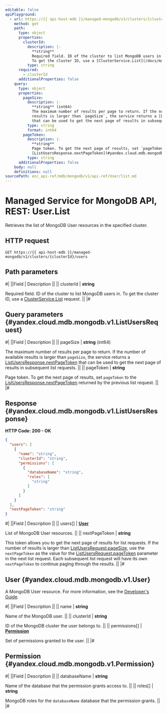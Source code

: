 ```yaml
---
editable: false
apiPlayground:
  - url: https://{{ api-host-mdb }}/managed-mongodb/v1/clusters/{clusterId}/users
    method: get
    path:
      type: object
      properties:
        clusterId:
          description: |-
            **string**
            Required field. ID of the cluster to list MongoDB users in.
            To get the cluster ID, use a [ClusterService.List](/docs/managed-mongodb/api-ref/Cluster/list#List) request.
          type: string
      required:
        - clusterId
      additionalProperties: false
    query:
      type: object
      properties:
        pageSize:
          description: |-
            **string** (int64)
            The maximum number of results per page to return. If the number of available
            results is larger than `pageSize`, the service returns a [ListUsersResponse.nextPageToken](#yandex.cloud.mdb.mongodb.v1.ListUsersResponse)
            that can be used to get the next page of results in subsequent list requests.
          type: string
          format: int64
        pageToken:
          description: |-
            **string**
            Page token. To get the next page of results, set `pageToken` to the
            [ListUsersResponse.nextPageToken](#yandex.cloud.mdb.mongodb.v1.ListUsersResponse) returned by the previous list request.
          type: string
      additionalProperties: false
    body: null
    definitions: null
sourcePath: en/_api-ref/mdb/mongodb/v1/api-ref/User/list.md
---
```


# Managed Service for MongoDB API, REST: User.List

Retrieves the list of MongoDB User resources in the specified cluster.

## HTTP request

```
GET https://{{ api-host-mdb }}/managed-mongodb/v1/clusters/{clusterId}/users
```

## Path parameters

#|
||Field | Description ||
|| clusterId | **string**

Required field. ID of the cluster to list MongoDB users in.
To get the cluster ID, use a [ClusterService.List](/docs/managed-mongodb/api-ref/Cluster/list#List) request. ||
|#

## Query parameters {#yandex.cloud.mdb.mongodb.v1.ListUsersRequest}

#|
||Field | Description ||
|| pageSize | **string** (int64)

The maximum number of results per page to return. If the number of available
results is larger than `pageSize`, the service returns a [ListUsersResponse.nextPageToken](#yandex.cloud.mdb.mongodb.v1.ListUsersResponse)
that can be used to get the next page of results in subsequent list requests. ||
|| pageToken | **string**

Page token. To get the next page of results, set `pageToken` to the
[ListUsersResponse.nextPageToken](#yandex.cloud.mdb.mongodb.v1.ListUsersResponse) returned by the previous list request. ||
|#

## Response {#yandex.cloud.mdb.mongodb.v1.ListUsersResponse}

**HTTP Code: 200 - OK**

```json
{
  "users": [
    {
      "name": "string",
      "clusterId": "string",
      "permissions": [
        {
          "databaseName": "string",
          "roles": [
            "string"
          ]
        }
      ]
    }
  ],
  "nextPageToken": "string"
}
```

#|
||Field | Description ||
|| users[] | **[User](#yandex.cloud.mdb.mongodb.v1.User)**

List of MongoDB User resources. ||
|| nextPageToken | **string**

This token allows you to get the next page of results for list requests. If the number of results
is larger than [ListUsersRequest.pageSize](#yandex.cloud.mdb.mongodb.v1.ListUsersRequest), use the `nextPageToken` as the value
for the [ListUsersRequest.pageToken](#yandex.cloud.mdb.mongodb.v1.ListUsersRequest) parameter in the next list request. Each subsequent
list request will have its own `nextPageToken` to continue paging through the results. ||
|#

## User {#yandex.cloud.mdb.mongodb.v1.User}

A MongoDB User resource. For more information, see the
[Developer's Guide](/docs/managed-mongodb/concepts).

#|
||Field | Description ||
|| name | **string**

Name of the MongoDB user. ||
|| clusterId | **string**

ID of the MongoDB cluster the user belongs to. ||
|| permissions[] | **[Permission](#yandex.cloud.mdb.mongodb.v1.Permission)**

Set of permissions granted to the user. ||
|#

## Permission {#yandex.cloud.mdb.mongodb.v1.Permission}

#|
||Field | Description ||
|| databaseName | **string**

Name of the database that the permission grants access to. ||
|| roles[] | **string**

MongoDB roles for the `databaseName` database that the permission grants. ||
|#